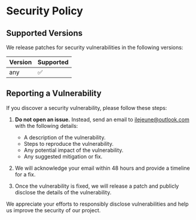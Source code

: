 # Security Policy

## Supported Versions

We release patches for security vulnerabilities in the following versions:

| Version | Supported          |
| ------- | ------------------ |
| any     | :white_check_mark: |

## Reporting a Vulnerability

If you discover a security vulnerability, please follow these steps:

1. **Do not open an issue.** Instead, send an email to [ilejeune@outlook.com](mailto:ilejeune@outlook.com) with the following details:
   - A description of the vulnerability.
   - Steps to reproduce the vulnerability.
   - Any potential impact of the vulnerability.
   - Any suggested mitigation or fix.

2. We will acknowledge your email within 48 hours and provide a timeline for a fix.

3. Once the vulnerability is fixed, we will release a patch and publicly disclose the details of the vulnerability.

We appreciate your efforts to responsibly disclose vulnerabilities and help us improve the security of our project.
